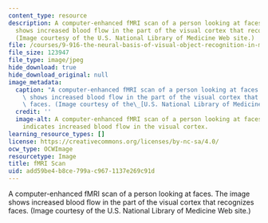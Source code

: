 ```yaml
---
content_type: resource
description: A computer-enhanced fMRI scan of a person looking at faces. The image
  shows increased blood flow in the part of the visual cortex that recognizes faces.
  (Image courtesy of the U.S. National Library of Medicine Web site.)
file: /courses/9-916-the-neural-basis-of-visual-object-recognition-in-monkeys-and-humans-spring-2005/add59be4b8ce799ac9671137e269c91d_9-916s05.jpg
file_size: 123947
file_type: image/jpeg
hide_download: true
hide_download_original: null
image_metadata:
  caption: "A computer-enhanced fMRI scan of a person looking at faces. The image\
    \ shows increased blood flow in the part of the visual cortex that recognizes\
    \ faces. (Image courtesy of the\_[U.S. National Library of Medicine Web site](http://www.nlm.nih.gov/).)"
  credit: ''
  image-alt: A computer-enhanced fMRI scan of a person looking at faces.  The image
    indicates increased blood flow in the visual cortex.
learning_resource_types: []
license: https://creativecommons.org/licenses/by-nc-sa/4.0/
ocw_type: OCWImage
resourcetype: Image
title: fMRI Scan
uid: add59be4-b8ce-799a-c967-1137e269c91d
---
```

A computer-enhanced fMRI scan of a person looking at faces. The image shows increased blood flow in the part of the visual cortex that recognizes faces. (Image courtesy of the U.S. National Library of Medicine Web site.)